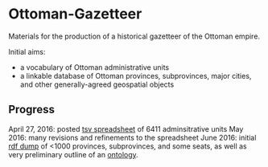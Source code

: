 # Ottoman-Gazetteer
Materials for the production of a historical gazetteer of the Ottoman empire.

Initial aims:
- a vocabulary of Ottoman administrative units
- a linkable database of Ottoman provinces, subprovinces, major cities, and other generally-agreed geospatial objects

## Progress
April 27, 2016: posted [tsv spreadsheet](https://github.com/whanley/Ottoman-Gazetteer/blob/master/data/Osmanli-yer-adlari.tsv) of 6411 adminsitrative units
May 2016: many revisions and refinements to the spreadsheet
June 2016: initial [rdf dump](https://github.com/whanley/Ottoman-Gazetteer/blob/master/data/ottgaz.ttl) of <1000 provinces, subprovinces, and some seats, as well as very preliminary outline of an [ontology](https://github.com/whanley/Ottoman-Gazetteer/tree/master/ontology).
